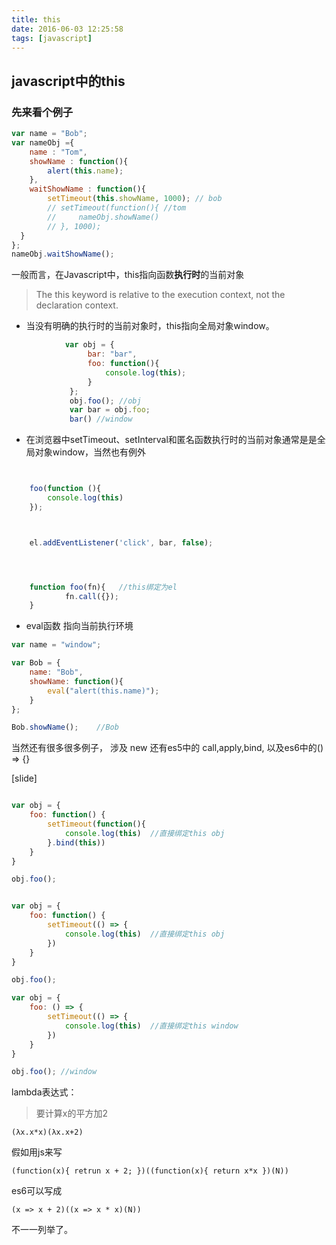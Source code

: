 ```yaml
---
title: this
date: 2016-06-03 12:25:58
tags: [javascript]
---
```



## javascript中的this


### 先来看个例子  

```javascript
var name = "Bob";
var nameObj ={
    name : "Tom",
    showName : function(){
        alert(this.name);
    },
    waitShowName : function(){
        setTimeout(this.showName, 1000); // bob
        // setTimeout(function(){ //tom
        //     nameObj.showName()
        // }, 1000);
  }
};
nameObj.waitShowName();
```


一般而言，在Javascript中，this指向函数**执行时**的当前对象

> The this keyword is relative to the execution context, not the declaration context.



* 当没有明确的执行时的当前对象时，this指向全局对象window。
```javascript
            var obj = {
                 bar: "bar",
                 foo: function(){
                     console.log(this);
                 }
             };
             obj.foo(); //obj
             var bar = obj.foo;
             bar() //window
```



* 在浏览器中setTimeout、setInterval和匿名函数执行时的当前对象通常是是全局对象window，当然也有例外

```javascript


    foo(function (){
        console.log(this)
    });



    el.addEventListener('click', bar, false);




    function foo(fn){   //this绑定为el
            fn.call({});
    }
```



* eval函数 指向当前执行环境  

```javascript
var name = "window";

var Bob = {
    name: "Bob",
    showName: function(){
        eval("alert(this.name)");
    }
};

Bob.showName();    //Bob
```


当然还有很多很多例子，
涉及 new     还有es5中的 call,apply,bind,  以及es6中的() => {}

[slide]
```javascript

var obj = {
    foo: function() {
        setTimeout(function(){
            console.log(this)  //直接绑定this obj
        }.bind(this))
    }
}

obj.foo();


var obj = {
    foo: function() {
        setTimeout(() => {
            console.log(this)  //直接绑定this obj
        })
    }
}

obj.foo();

var obj = {
    foo: () => {
        setTimeout(() => {
            console.log(this)  //直接绑定this window
        })
    }
}

obj.foo(); //window

```




lambda表达式：  

> 要计算x的平方加2  

```
(λx.x*x)(λx.x+2)
```   

假如用js来写

```
(function(x){ retrun x + 2; })((function(x){ return x*x })(N))
```

es6可以写成  
```
(x => x + 2)((x => x * x)(N))
```
不一一列举了。
